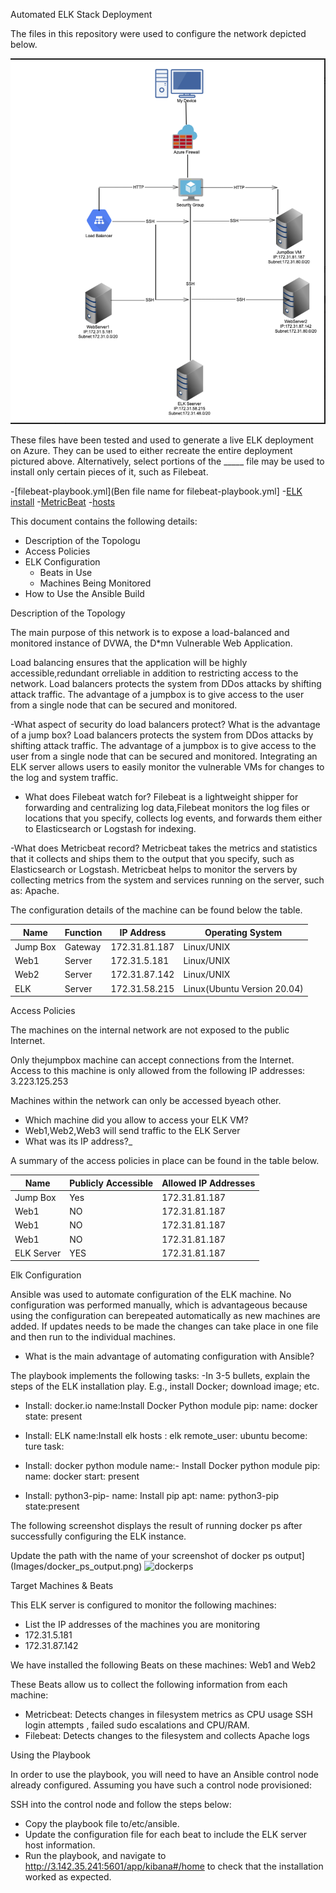 Automated ELK Stack Deployment

The files in this repository were used to configure the network depicted below.

![TODO: Update the path with the name of your diagram](AWS_Image_Diagram.png)

These files have been tested and used to generate a live ELK deployment on Azure. They can be used to either recreate the entire deployment pictured above. Alternatively, select portions of the _____ file may be used to install only certain pieces of it, such as Filebeat.

-[filebeat-playbook.yml](Ben file name for filebeat-playbook.yml]
-[ELK install](elk-install.yml)
-[MetricBeat](metricbeat-playbook.yml0)
-[hosts](hosts.txt)

This document contains the following details:
- Description of the Topologu
- Access Policies
- ELK Configuration
  - Beats in Use
  - Machines Being Monitored
- How to Use the Ansible Build


Description of the Topology

The main purpose of this network is to expose a load-balanced and monitored instance of DVWA, the D*mn Vulnerable Web Application.

Load balancing ensures that the application will be highly accessible,redundant orreliable in addition to restricting access to the network. Load balancers protects the system from DDos attacks by shifting attack traffic. The advantage of a jumpbox is to give access to the user from a single node that can be secured and monitored.

-What aspect of security do load balancers protect? What is the advantage of a jump box?
Load balancers protects the system from DDos attacks by shifting attack traffic. The advantage of a jumpbox is to give access to the user from a single node that can be secured and monitored.
Integrating an ELK server allows users to easily monitor the vulnerable VMs for changes to the log and system traffic.

- What does Filebeat watch for?
Filebeat is a lightweight shipper for forwarding and centralizing log data,Filebeat monitors the log files or locations that you specify, collects log events, and forwards them either to Elasticsearch or Logstash for indexing.

-What does Metricbeat record?
Metricbeat takes the metrics and statistics that it collects and ships them to the output that you specify, such as Elasticsearch or Logstash. Metricbeat helps to monitor the servers by collecting metrics from the system and services running on the server, such as: Apache.

The configuration details of the machine can be found below the table.

| Name    | Function    | IP Address     | Operating System           |
|---------|-------------|----------------|----------------------------|
| Jump Box| Gateway     | 172.31.81.187  | Linux/UNIX                 |
| Web1    | Server      | 172.31.5.181   | Linux/UNIX                 |
| Web2    | Server      | 172.31.87.142  | Linux/UNIX                 |
| ELK     | Server      | 172.31.58.215 | Linux(Ubuntu Version 20.04) |

 Access Policies

The machines on the internal network are not exposed to the public Internet. 

Only thejumpbox machine can accept connections from the Internet. Access to this machine is only allowed from the following IP addresses:
3.223.125.253 

Machines within the network can only be accessed byeach other.

- Which machine did you allow to access your ELK VM? 
- Web1,Web2,Web3 will send traffic to the ELK Server
- What was its IP address?_

A summary of the access policies in place can be found in the table below.

| Name       | Publicly Accessible | Allowed IP Addresses |
|------------|---------------------|----------------------|
| Jump Box   | Yes                 | 172.31.81.187        |
| Web1       | NO                  | 172.31.81.187        |
|  Web1      | NO                  | 172.31.81.187        |
|  Web1      | NO                  | 172.31.81.187        |
| ELK Server | YES                 | 172.31.81.187        |

Elk Configuration

Ansible was used to automate configuration of the ELK machine. No configuration was performed manually, which is advantageous because using the configuration can berepeated automatically as new machines are added. If updates needs to be made the changes can take place in one file and then run to the individual machines.
- What is the main advantage of automating configuration with Ansible?

The playbook implements the following tasks:
-In 3-5 bullets, explain the steps of the ELK installation play. E.g., install Docker; download image; etc.

- Install: docker.io
name:Install Docker Python module
pip:
name: docker
state: present

- Install: ELK
name:Install elk
hosts : elk
remote_user: ubuntu
become: ture
task:

- Install: docker python module
name:- Install Docker python module
pip:
name: docker
start: present

- Install: python3-pip-
name: Install pip
apt:
name: python3-pip
state:present




The following screenshot displays the result of running docker ps after successfully configuring the ELK instance.

Update the path with the name of your screenshot of docker ps output](Images/docker_ps_output.png)
![dockerps](https://user-images.githubusercontent.com/85095592/136893911-456d5ee1-47e9-4eb2-9844-46496ff7f780.png)

Target Machines & Beats

This ELK server is configured to monitor the following machines:
-  List the IP addresses of the machines you are monitoring
-  172.31.5.181
-  172.31.87.142 

We have installed the following Beats on these machines: Web1 and Web2


These Beats allow us to collect the following information from each machine:
- Metricbeat: Detects  changes in filesystem metrics as CPU usage SSH login attempts , failed sudo escalations and CPU/RAM.
- Filebeat: Detects changes to the filesystem and collects Apache logs

Using the Playbook

In order to use the playbook, you will need to have an Ansible control node already configured. Assuming you have such a control node provisioned: 

SSH into the control node and follow the steps below:
- Copy the playbook file to/etc/ansible.
- Update the configuration file for each beat to include the ELK server host information.
- Run the playbook, and navigate to http://3.142.35.241:5601/app/kibana#/home to check that the installation worked as expected.

